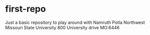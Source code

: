 # first-repo
Just a basic repository to play around with
Namruth Potla Northwest Missouri State University 800 University drive MO:6446
